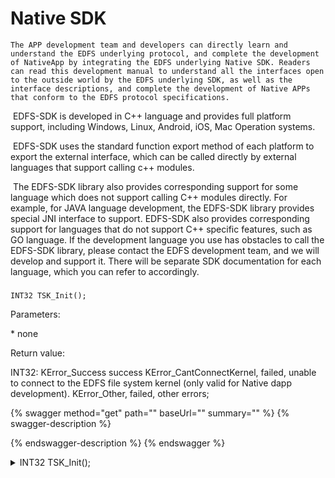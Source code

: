 # Native SDK

```
The APP development team and developers can directly learn and understand the EDFS underlying protocol, and complete the development of NativeApp by integrating the EDFS underlying Native SDK. Readers can read this development manual to understand all the interfaces open to the outside world by the EDFS underlying SDK, as well as the interface descriptions, and complete the development of Native APPs that conform to the EDFS protocol specifications.
```

​ EDFS-SDK is developed in C++ language and provides full platform support, including Windows, Linux, Android, iOS, Mac Operation systems.

​ EDFS-SDK uses the standard function export method of each platform to export the external interface, which can be called directly by external languages that support calling c++ modules.

​ The EDFS-SDK library also provides corresponding support for some language which does not support calling C++ modules directly. For example, for JAVA language development, the EDFS-SDK library provides special JNI interface to support. EDFS-SDK also provides corresponding support for languages that do not support C++ specific features, such as GO language. If the development language you use has obstacles to call the EDFS-SDK library, please contact the EDFS development team, and we will develop and support it. There will be separate SDK documentation for each language, which you can refer to accordingly.

###

```
INT32 TSK_Init();
```

Parameters:

\* none

Return value:

INT32: KError\_Success success KError\_CantConnectKernel, failed, unable to connect to the EDFS file system kernel (only valid for Native dapp development). KError\_Other, failed, other errors;

{% swagger method="get" path="" baseUrl="" summary="" %}
{% swagger-description %}

{% endswagger-description %}
{% endswagger %}

<details>

<summary>INT32 TSK_Init();</summary>

```
INT32 TSK_Init();
```

#### Responses:

none

#### Return Value:

INT32: \
\- KError\_Success success \
\- KError\_CantConnectKernel, failed, unable to connect to the EDFS file system kernel (only valid for Native dapp development). \
\- KError\_Other, failed, other errors;

<details>
<summary>GO</summary>  

  #### Responses:

  none

  #### Return Value:

  INT32: \
  \- KError\_Success success \
  \- KError\_CantConnectKernel, failed, unable to connect to the EDFS file system kernel (only valid for Native dapp development). \
  \- KError\_Other, failed, other errors;
  
</details>
</details>
